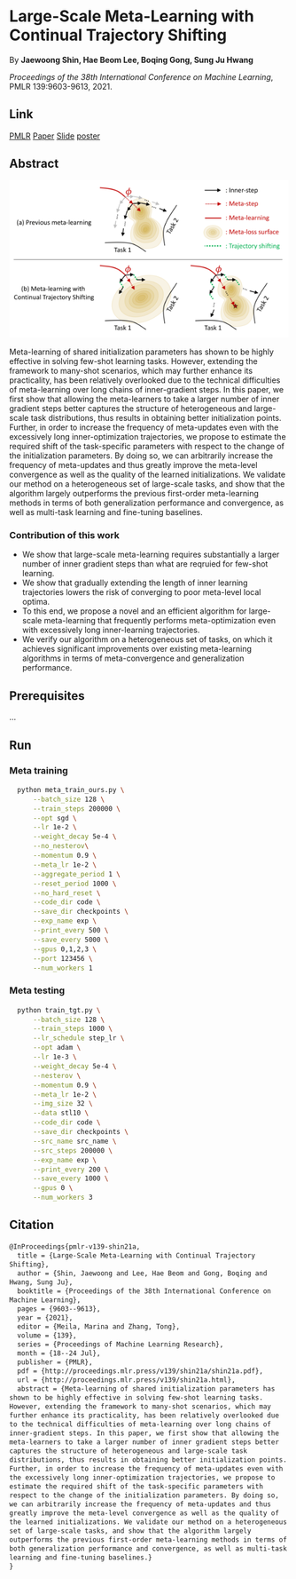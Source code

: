 # Large-Scale Meta-Learning with Continual Trajectory Shifting

By **Jaewoong Shin, Hae Beom Lee, Boqing Gong, Sung Ju Hwang**

*Proceedings of the 38th International Conference on Machine Learning*, PMLR 139:9603-9613, 2021.

## Link

[PMLR](http://proceedings.mlr.press/v139/shin21a.html)
[Paper](http://proceedings.mlr.press/v139/shin21a.pdf)
[Slide](figs/LSML_slide.pdf)
[poster](figs/LSML_poster.png)

## Abstract

![lsml_concept_small](figs/lsml_concept_small.png)

Meta-learning of shared initialization parameters has shown to be highly effective in solving few-shot learning tasks. However, extending the framework to many-shot scenarios, which may further enhance its practicality, has been relatively overlooked due to the technical difficulties of meta-learning over long chains of inner-gradient steps. In this paper, we first show that allowing the meta-learners to take a larger number of inner gradient steps better captures the structure of heterogeneous and large-scale task distributions, thus results in obtaining better initialization points. Further, in order to increase the frequency of meta-updates even with the excessively long inner-optimization trajectories, we propose to estimate the required shift of the task-specific parameters with respect to the change of the initialization parameters. By doing so, we can arbitrarily increase the frequency of meta-updates and thus greatly improve the meta-level convergence as well as the quality of the learned initializations. We validate our method on a heterogeneous set of large-scale tasks, and show that the algorithm largely outperforms the previous first-order meta-learning methods in terms of both generalization performance and convergence, as well as multi-task learning and fine-tuning baselines.

### Contribution of this work

- We show that large-scale meta-learning requires substantially a larger number of inner gradient steps than what are reqruied for few-shot learning.
- We show that gradually extending the length of inner learning trajectories lowers the risk of converging to poor meta-level local optima.
- To this end, we propose a novel and an efficient algorithm for large-scale meta-learning that frequently performs meta-optimization even with excessively long inner-learning trajectories.
- We verify our algorithm on a heterogeneous set of tasks, on which it achieves significant improvements over existing meta-learning algorithms in terms of meta-convergence and generalization performance.

## Prerequisites

…

## Run

### Meta training

```bash
  python meta_train_ours.py \
      --batch_size 128 \
      --train_steps 200000 \
      --opt sgd \
      --lr 1e-2 \
      --weight_decay 5e-4 \
      --no_nesterov\
      --momentum 0.9 \
      --meta_lr 1e-2 \
      --aggregate_period 1 \
      --reset_period 1000 \
      --no_hard_reset \
      --code_dir code \
      --save_dir checkpoints \
      --exp_name exp \
      --print_every 500 \
      --save_every 5000 \
      --gpus 0,1,2,3 \
      --port 123456 \
      --num_workers 1
```

### Meta testing

```bash
  python train_tgt.py \
      --batch_size 128 \
      --train_steps 1000 \
      --lr_schedule step_lr \
      --opt adam \
      --lr 1e-3 \
      --weight_decay 5e-4 \
      --nesterov \
      --momentum 0.9 \
      --meta_lr 1e-2 \
      --img_size 32 \
      --data stl10 \
      --code_dir code \
      --save_dir checkpoints \
      --src_name src_name \
      --src_steps 200000 \
      --exp_name exp \
      --print_every 200 \
      --save_every 1000 \
      --gpus 0 \
      --num_workers 3
```

## Citation

```text
@InProceedings{pmlr-v139-shin21a,
  title = {Large-Scale Meta-Learning with Continual Trajectory Shifting},
  author = {Shin, Jaewoong and Lee, Hae Beom and Gong, Boqing and Hwang, Sung Ju},
  booktitle = {Proceedings of the 38th International Conference on Machine Learning},
  pages = {9603--9613},
  year = {2021},
  editor = {Meila, Marina and Zhang, Tong},
  volume = {139},
  series = {Proceedings of Machine Learning Research},
  month = {18--24 Jul},
  publisher = {PMLR},
  pdf = {http://proceedings.mlr.press/v139/shin21a/shin21a.pdf},
  url = {http://proceedings.mlr.press/v139/shin21a.html},
  abstract = {Meta-learning of shared initialization parameters has shown to be highly effective in solving few-shot learning tasks. However, extending the framework to many-shot scenarios, which may further enhance its practicality, has been relatively overlooked due to the technical difficulties of meta-learning over long chains of inner-gradient steps. In this paper, we first show that allowing the meta-learners to take a larger number of inner gradient steps better captures the structure of heterogeneous and large-scale task distributions, thus results in obtaining better initialization points. Further, in order to increase the frequency of meta-updates even with the excessively long inner-optimization trajectories, we propose to estimate the required shift of the task-specific parameters with respect to the change of the initialization parameters. By doing so, we can arbitrarily increase the frequency of meta-updates and thus greatly improve the meta-level convergence as well as the quality of the learned initializations. We validate our method on a heterogeneous set of large-scale tasks, and show that the algorithm largely outperforms the previous first-order meta-learning methods in terms of both generalization performance and convergence, as well as multi-task learning and fine-tuning baselines.}
}
```

